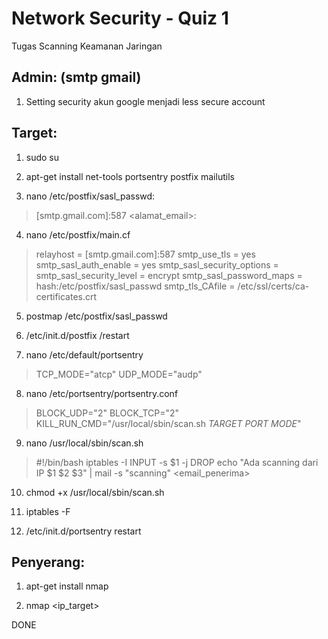 
# Network Security - Quiz 1

Tugas Scanning Keamanan Jaringan


## Admin: (smtp gmail)
1. Setting security akun google menjadi less secure account


## Target: 
1. sudo su

2. apt-get install net-tools portsentry postfix mailutils

3. nano /etc/postfix/sasl_passwd:
>[smtp.gmail.com]:587 <alamat_email>:<password>

4. nano /etc/postfix/main.cf
>relayhost = [smtp.gmail.com]:587
smtp_use_tls = yes
smtp_sasl_auth_enable = yes
smtp_sasl_security_options = 
smtp_sasl_security_level = encrypt
smtp_sasl_password_maps = hash:/etc/postfix/sasl_passwd
smtp_tls_CAfile = /etc/ssl/certs/ca-certificates.crt

5. postmap /etc/postfix/sasl_passwd

6. /etc/init.d/postfix /restart

7. nano /etc/default/portsentry
>TCP_MODE="atcp"
UDP_MODE="audp"

8. nano /etc/portsentry/portsentry.conf
>BLOCK_UDP="2"
BLOCK_TCP="2"
KILL_RUN_CMD="/usr/local/sbin/scan.sh $TARGET$ $PORT$ $MODE$"

9. nano /usr/local/sbin/scan.sh
>#!/bin/bash
iptables -I INPUT -s $1 -j DROP
echo "Ada scanning dari IP $1 $2 $3" | mail -s "scanning" <email_penerima>

10. chmod +x /usr/local/sbin/scan.sh

11. iptables -F

12. /etc/init.d/portsentry restart


## Penyerang:
1. apt-get install nmap

2. nmap <ip_target>

DONE
